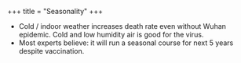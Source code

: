 +++
title = "Seasonality"
+++

- Cold / indoor weather increases death rate even without Wuhan epidemic. Cold and low humidity air is good for the virus.
- Most experts believe: it will run a seasonal course for next 5 years despite vaccination.
